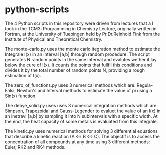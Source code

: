 # python-scripts
The 4 Python scripts in this repository were driven from lectures that a I took in the TCM3: Programming in Chemistry Lecture, originally written in Fortran,
at the University of Tuebingen held by Pr.Dr.Reinhold.Fink from the Institute of Physical and Theoretical Chemistry.

The monte-carlo.py uses the monte carlo itegration method to estimate the Integrale I(x) in an interval [a,b] through random procedure. The script generates
N random points in the same interval and evalutes wether it lay below the cure of I(x). It counts the points that fullfil this conditions and divides it by
the total number of random points N, providing a rough estimation of I(x).

The zero_of_functions.py uses 3 numerical  methods which are: Regula-Falsi, Newton's and Interval methods to estimate the value of pi
using a Sin(x) function.

The debye_solid.py uses uses 3 numerical integration methods which are: Simpson, Trapezoidal and Gauss-Legender to evaluet the value of an I(x) in an inetravl
[a,b] by sampling it into N subintervals with a specific width. At the end, the heat capacity of some metals is evaluated from this Integrale.

The kinetic.py uses numerical methods for solving 3 differential equations that describe a kinetic reaction (A <=> B <=> C). The objectif is to access the
concentration of all compounds at any time using 3 different methods: Euler, RK2 and RK4 methods.
